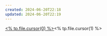 ```yaml
---
created: 2024-06-20T22:18
updated: 2024-06-20T22:19
---
```

<u><% tp.file.cursor(0) %></u><% tp.file.cursor(1) %>